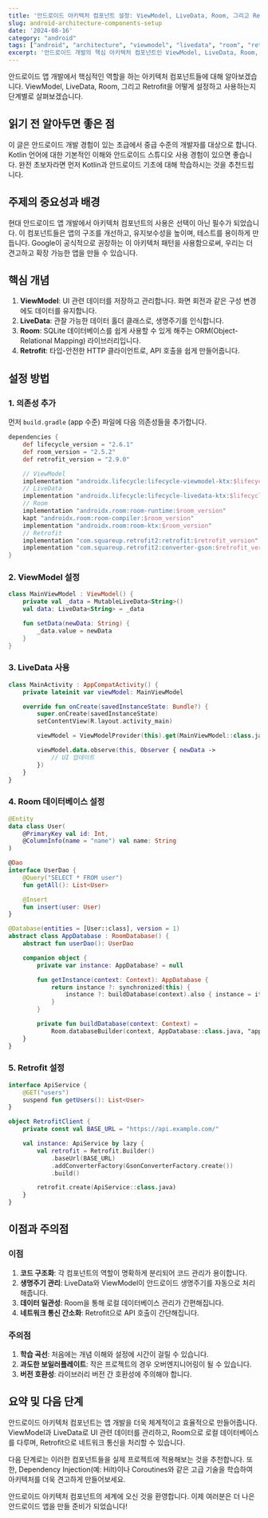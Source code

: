```yaml
---
title: '안드로이드 아키텍처 컴포넌트 설정: ViewModel, LiveData, Room, 그리고 Retrofit'
slug: android-architecture-components-setup
date: '2024-08-16'
category: "android"
tags: ["android", "architecture", "viewmodel", "livedata", "room", "retrofit"]
excerpt: '안드로이드 개발의 핵심 아키텍처 컴포넌트인 ViewModel, LiveData, Room, 그리고 Retrofit의 설정 및 사용법을 알아봅니다.'
---
```


안드로이드 앱 개발에서 핵심적인 역할을 하는 아키텍처 컴포넌트들에 대해 알아보겠습니다. ViewModel, LiveData, Room, 그리고 Retrofit을 어떻게 설정하고 사용하는지 단계별로 살펴보겠습니다.

## 읽기 전 알아두면 좋은 점

이 글은 안드로이드 개발 경험이 있는 초급에서 중급 수준의 개발자를 대상으로 합니다. Kotlin 언어에 대한 기본적인 이해와 안드로이드 스튜디오 사용 경험이 있으면 좋습니다. 완전 초보자라면 먼저 Kotlin과 안드로이드 기초에 대해 학습하시는 것을 추천드립니다.

## 주제의 중요성과 배경

현대 안드로이드 앱 개발에서 아키텍처 컴포넌트의 사용은 선택이 아닌 필수가 되었습니다. 이 컴포넌트들은 앱의 구조를 개선하고, 유지보수성을 높이며, 테스트를 용이하게 만듭니다. Google이 공식적으로 권장하는 이 아키텍처 패턴을 사용함으로써, 우리는 더 견고하고 확장 가능한 앱을 만들 수 있습니다.

## 핵심 개념

1. **ViewModel**: UI 관련 데이터를 저장하고 관리합니다. 화면 회전과 같은 구성 변경에도 데이터를 유지합니다.
2. **LiveData**: 관찰 가능한 데이터 홀더 클래스로, 생명주기를 인식합니다.
3. **Room**: SQLite 데이터베이스를 쉽게 사용할 수 있게 해주는 ORM(Object-Relational Mapping) 라이브러리입니다.
4. **Retrofit**: 타입-안전한 HTTP 클라이언트로, API 호출을 쉽게 만들어줍니다.

## 설정 방법

### 1. 의존성 추가

먼저 `build.gradle` (app 수준) 파일에 다음 의존성들을 추가합니다.

```gradle
dependencies {
    def lifecycle_version = "2.6.1"
    def room_version = "2.5.2"
    def retrofit_version = "2.9.0"

    // ViewModel
    implementation "androidx.lifecycle:lifecycle-viewmodel-ktx:$lifecycle_version"
    // LiveData
    implementation "androidx.lifecycle:lifecycle-livedata-ktx:$lifecycle_version"
    // Room
    implementation "androidx.room:room-runtime:$room_version"
    kapt "androidx.room:room-compiler:$room_version"
    implementation "androidx.room:room-ktx:$room_version"
    // Retrofit
    implementation "com.squareup.retrofit2:retrofit:$retrofit_version"
    implementation "com.squareup.retrofit2:converter-gson:$retrofit_version"
}
```

### 2. ViewModel 설정

```kotlin
class MainViewModel : ViewModel() {
    private val _data = MutableLiveData<String>()
    val data: LiveData<String> = _data

    fun setData(newData: String) {
        _data.value = newData
    }
}
```

### 3. LiveData 사용

```kotlin
class MainActivity : AppCompatActivity() {
    private lateinit var viewModel: MainViewModel

    override fun onCreate(savedInstanceState: Bundle?) {
        super.onCreate(savedInstanceState)
        setContentView(R.layout.activity_main)

        viewModel = ViewModelProvider(this).get(MainViewModel::class.java)

        viewModel.data.observe(this, Observer { newData ->
            // UI 업데이트
        })
    }
}
```

### 4. Room 데이터베이스 설정

```kotlin
@Entity
data class User(
    @PrimaryKey val id: Int,
    @ColumnInfo(name = "name") val name: String
)

@Dao
interface UserDao {
    @Query("SELECT * FROM user")
    fun getAll(): List<User>

    @Insert
    fun insert(user: User)
}

@Database(entities = [User::class], version = 1)
abstract class AppDatabase : RoomDatabase() {
    abstract fun userDao(): UserDao

    companion object {
        private var instance: AppDatabase? = null

        fun getInstance(context: Context): AppDatabase {
            return instance ?: synchronized(this) {
                instance ?: buildDatabase(context).also { instance = it }
            }
        }

        private fun buildDatabase(context: Context) =
            Room.databaseBuilder(context, AppDatabase::class.java, "app-database").build()
    }
}
```

### 5. Retrofit 설정

```kotlin
interface ApiService {
    @GET("users")
    suspend fun getUsers(): List<User>
}

object RetrofitClient {
    private const val BASE_URL = "https://api.example.com/"

    val instance: ApiService by lazy {
        val retrofit = Retrofit.Builder()
            .baseUrl(BASE_URL)
            .addConverterFactory(GsonConverterFactory.create())
            .build()

        retrofit.create(ApiService::class.java)
    }
}
```

## 이점과 주의점

### 이점
1. **코드 구조화**: 각 컴포넌트의 역할이 명확하게 분리되어 코드 관리가 용이합니다.
2. **생명주기 관리**: LiveData와 ViewModel이 안드로이드 생명주기를 자동으로 처리해줍니다.
3. **데이터 일관성**: Room을 통해 로컬 데이터베이스 관리가 간편해집니다.
4. **네트워크 통신 간소화**: Retrofit으로 API 호출이 간단해집니다.

### 주의점
1. **학습 곡선**: 처음에는 개념 이해와 설정에 시간이 걸릴 수 있습니다.
2. **과도한 보일러플레이트**: 작은 프로젝트의 경우 오버엔지니어링이 될 수 있습니다.
3. **버전 호환성**: 라이브러리 버전 간 호환성에 주의해야 합니다.

## 요약 및 다음 단계

안드로이드 아키텍처 컴포넌트는 앱 개발을 더욱 체계적이고 효율적으로 만들어줍니다. ViewModel과 LiveData로 UI 관련 데이터를 관리하고, Room으로 로컬 데이터베이스를 다루며, Retrofit으로 네트워크 통신을 처리할 수 있습니다.

다음 단계로는 이러한 컴포넌트들을 실제 프로젝트에 적용해보는 것을 추천합니다. 또한, Dependency Injection(예: Hilt)이나 Coroutines와 같은 고급 기술을 학습하여 아키텍처를 더욱 견고하게 만들어보세요.

안드로이드 아키텍처 컴포넌트의 세계에 오신 것을 환영합니다. 이제 여러분은 더 나은 안드로이드 앱을 만들 준비가 되었습니다!
